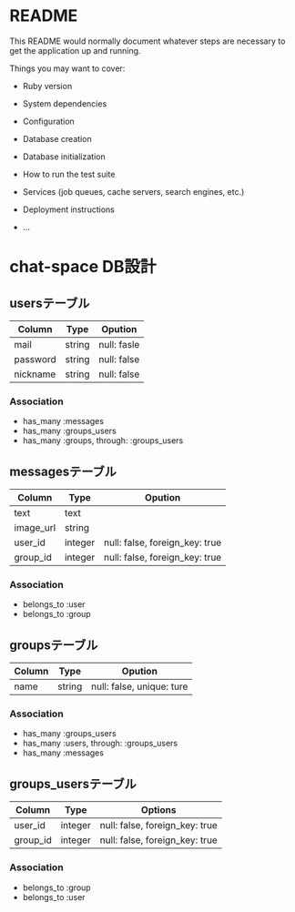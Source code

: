 # README

This README would normally document whatever steps are necessary to get the
application up and running.

Things you may want to cover:

* Ruby version

* System dependencies

* Configuration

* Database creation

* Database initialization

* How to run the test suite

* Services (job queues, cache servers, search engines, etc.)

* Deployment instructions

* ...


# chat-space DB設計
## usersテーブル
|Column|Type|Opution|
|------|----|-------|
|mail|string|null: fasle|
|password|string|null: false|
|nickname|string|null: false|
### Association
- has_many :messages
- has_many :groups_users
- has_many :groups, through: :groups_users

## messagesテーブル
|Column|Type|Opution|
|------|----|-------|
|text|text||
|image_url|string||
|user_id|integer|null: false, foreign_key: true|
|group_id|integer|null: false, foreign_key: true|

### Association
- belongs_to :user
- belongs_to :group

## groupsテーブル
|Column|Type|Opution|
|------|----|-------|
|name|string|null: false, unique: ture|
### Association
- has_many :groups_users
- has_many :users, through: :groups_users
- has_many :messages

## groups_usersテーブル
|Column|Type|Options|
|------|----|-------|
|user_id|integer|null: false, foreign_key: true|
|group_id|integer|null: false, foreign_key: true|
### Association
- belongs_to :group
- belongs_to :user

